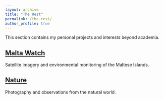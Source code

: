 ```yaml
---
layout: archive
title: "The Rest"
permalink: /the-rest/
author_profile: true
---
```


This section contains my personal projects and interests beyond academia.

## [Malta Watch](/malta-watch/)
Satellite imagery and environmental monitoring of the Maltese Islands.


## [Nature](/nature/)
Photography and observations from the natural world.

